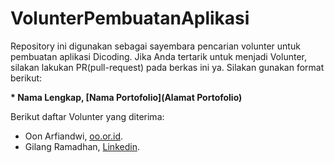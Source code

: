 # VolunterPembuatanAplikasi  
Repository ini digunakan sebagai sayembara pencarian volunter untuk pembuatan aplikasi Dicoding. Jika Anda tertarik untuk menjadi Volunter, silakan lakukan PR(pull-request) pada berkas ini ya. Silakan gunakan format berikut:  

**\* Nama Lengkap, [Nama Portofolio](Alamat Portofolio)**

Berikut daftar Volunter yang diterima:
  * Oon Arfiandwi, [oo.or.id](https://oo.or.id).
  * Gilang Ramadhan, [Linkedin](https://www.linkedin.com/in/gilang-adhan/).

